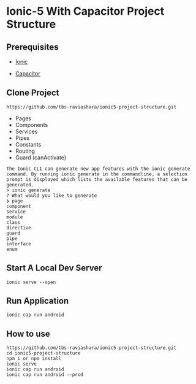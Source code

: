 # Ionic-5 With Capacitor Project Structure

## Prerequisites

- [Ionic](https://ionicframework.com/docs/installation/cli/#install-the-ionic-cli)

- [Capacitor](hhttps://capacitorjs.com/docs/cli)

## Clone Project

```
https://github.com/tbs-raviashara/ionic5-project-structure.git
```

- Pages
- Components
- Services
- Pipes
- Constants
- Routing
- Guard (canActivate)

```
The Ionic CLI can generate new app features with the ionic generate command. By running ionic generate in the commandline, a selection prompt is displayed which lists the available features that can be generated.
> ionic generate
? What would you like to generate
❯ page
component
service
module
class
directive
guard
pipe
interface
enum
```

## Start A Local Dev Server

```
ionic serve --open
```

## Run Application

```
ionic cap run android
```



## How to use

```
https://github.com/tbs-raviashara/ionic5-project-structure.git
cd ionic5-project-structure
npm i or npm install
ionic serve
ionic cap run android
ionic cap run android --prod
```
